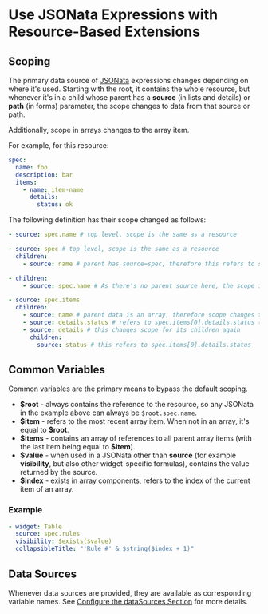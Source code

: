 # Use JSONata Expressions with Resource-Based Extensions

## Scoping

The primary data source of [JSONata](https://docs.jsonata.org/overview.html) expressions changes depending on where it's used. Starting with the root, it contains the whole resource, but whenever it's in a child whose parent has a **source** (in lists and details) or **path** (in forms) parameter, the scope changes to data from that source or path.

Additionally, scope in arrays changes to the array item.

For example, for this resource:

```yaml
spec:
  name: foo
  description: bar
  items:
    - name: item-name
      details:
        status: ok
```

The following definition has their scope changed as follows:

```yaml
- source: spec.name # top level, scope is the same as a resource

- source: spec # top level, scope is the same as a resource
  children:
    - source: name # parent has source=spec, therefore this refers to spec.name

- children:
    - source: spec.name # As there's no parent source here, the scope is still the resource

- source: spec.items
  children:
    - source: name # parent data is an array, therefore scope changes to its item - this refers to spec.items[0].name
    - source: details.status # refers to spec.items[0].details.status (same as above)
    - source: details # this changes scope for its children again
      children:
        source: status # this refers to spec.items[0].details.status
```

## Common Variables

Common variables are the primary means to bypass the default scoping.

- **\$root** - always contains the reference to the resource, so any JSONata in the example above can always be `$root.spec.name`.
- **\$item** - refers to the most recent array item. When not in an array, it's equal to **\$root**.
- **\$items** - contains an array of references to all parent array items (with the last item being equal to **\$item**).
- **\$value** - when used in a JSONata other than **source** (for example **visibility**, but also other widget-specific formulas), contains the value returned by the source.
- **\$index** - exists in array components, refers to the index of the current item of an array.

### Example

```yaml
- widget: Table
  source: spec.rules
  visibility: $exists($value)
  collapsibleTitle: "'Rule #' & $string($index + 1)"
```

## Data Sources

Whenever data sources are provided, they are available as corresponding variable names. See [Configure the dataSources Section](datasources-section.md) for more details.
